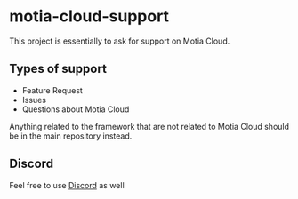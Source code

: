 # motia-cloud-support

This project is essentially to ask for support on Motia Cloud.

## Types of support

- Feature Request
- Issues
- Questions about Motia Cloud

Anything related to the framework that are not related to Motia Cloud should be in the main repository instead.

## Discord

Feel free to use [Discord](https://discord.gg/motia) as well
